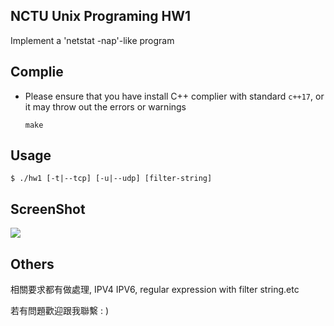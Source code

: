 ## NCTU Unix Programing HW1

Implement a 'netstat -nap'-like program

##  Complie
+ Please ensure that you have install C++ complier with standard `c++17`, or it may throw out the errors or warnings
    ```
    make
    ```


## Usage
```
$ ./hw1 [-t|--tcp] [-u|--udp] [filter-string]
```

## ScreenShot
![](https://i.imgur.com/8JjLyqj.png)

## Others
相關要求都有做處理, IPV4 IPV6, regular expression with filter string.etc

若有問題歡迎跟我聯繫 : )

